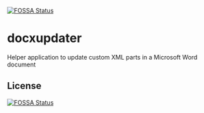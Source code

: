 [![FOSSA Status](https://app.fossa.io/api/projects/git%2Bgithub.com%2Fstevehansen%2Fdocxupdater.svg?type=shield)](https://app.fossa.io/projects/git%2Bgithub.com%2Fstevehansen%2Fdocxupdater?ref=badge_shield)

docxupdater
===========

Helper application to update custom XML parts in a Microsoft Word document


## License
[![FOSSA Status](https://app.fossa.io/api/projects/git%2Bgithub.com%2Fstevehansen%2Fdocxupdater.svg?type=large)](https://app.fossa.io/projects/git%2Bgithub.com%2Fstevehansen%2Fdocxupdater?ref=badge_large)